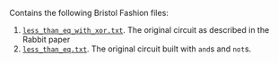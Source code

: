 Contains the following Bristol Fashion files:
1. [`less_than_eq_with_xor.txt`](beyond_rabbit/../less_than_eq_with_xor.txt). The original circuit as described in the Rabbit paper
2. [`less_than_eq.txt`](less_than_eq.txt). The original circuit built with `and`s and `not`s.